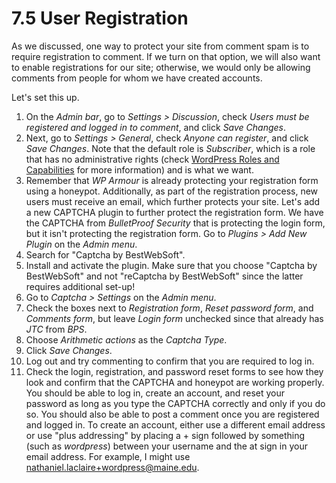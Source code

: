 # 7.5 User Registration

As we discussed, one way to protect your site from comment spam is to require registration to comment. If we turn on that option, we will also want to enable registrations for our site; otherwise, we would only be allowing comments from people for whom we have created accounts.

Let's set this up.

1. On the _Admin bar_, go to _Settings > Discussion_, check _Users must be registered and logged in to comment_, and click _Save Changes_.
2. Next, go to _Settings > General_, check _Anyone can register_, and click _Save Changes_. Note that the default role is _Subscriber_, which is a role that has no administrative rights (check [WordPress Roles and Capabilities](https://wordpress.org/documentation/article/roles-and-capabilities/) for more information) and is what we want.
3. Remember that _WP Armour_ is already protecting your registration form using a honeypot. Additionally, as part of the registration process, new users must receive an email, which further protects your site. Let's add a new CAPTCHA plugin to further protect the registration form. We have the CAPTCHA from _BulletProof Security_ that is protecting the login form, but it isn't protecting the registration form. Go to _Plugins > Add New Plugin_ on the _Admin menu_.
4. Search for "Captcha by BestWebSoft".
5. Install and activate the plugin. Make sure that you choose "Captcha by BestWebSoft" and not "reCaptcha by BestWebSoft" since the latter requires additional set-up!
6. Go to _Captcha > Settings_ on the _Admin menu_.
7. Check the boxes next to _Registration form_, _Reset password form_, and _Comments form_, but leave _Login form_ unchecked since that already has _JTC_ from _BPS_.
8. Choose _Arithmetic actions_ as the _Captcha Type_.
9. Click _Save Changes_.
10. Log out and try commenting to confirm that you are required to log in.
11. Check the login, registration, and password reset forms to see how they look and confirm that the CAPTCHA and honeypot are working properly. You should be able to log in, create an account, and reset your password as long as you type the CAPTCHA correctly and only if you do so. You should also be able to post a comment once you are registered and logged in. To create an account, either use a different email address or use "plus addressing" by placing a + sign followed by something (such as _wordpress_) between your username and the at sign in your email address. For example, I might use <nathaniel.laclaire+wordpress@maine.edu>.
